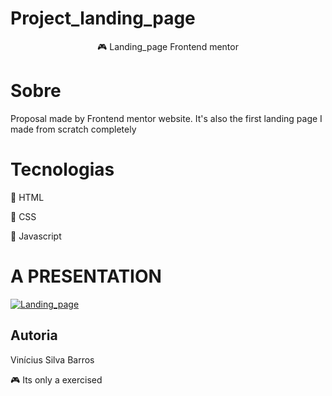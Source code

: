 # Project_landing_page
<p align="center" > &#127918 Landing_page Frontend mentor </p>


# Sobre
Proposal made by Frontend mentor website. It's also the first landing page I made from scratch completely

# Tecnologias
<p> &#127919 HTML</p>
<p> &#127919 CSS </p>
<p> &#127919 Javascript <p>

# A PRESENTATION

 <a target="_blank" href="https://project-landing-page-seven.vercel.app/"> ![Landing_page](https://user-images.githubusercontent.com/58434465/128177763-21db54f6-61b0-43fe-a419-859be1ea013c.gif)</a>


## Autoria

Vinícius Silva Barros
<p>
&#127918 Its only  a exercised</p>
